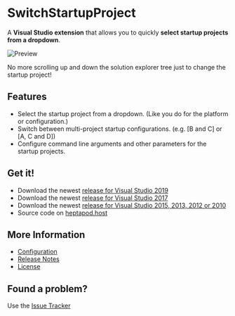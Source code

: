 # SwitchStartupProject

A **Visual Studio extension** that allows you to quickly **select startup projects from a dropdown**.

![Preview](https://heptapod.host/thirteen/switchstartupproject/raw/branch/main/SwitchStartupProject/Resources/preview.png)

No more scrolling up and down the solution explorer tree just to change the startup project!

## Features

* Select the startup project from a dropdown. (Like you do for the platform or configuration.)
* Switch between multi-project startup configurations. (e.g. [B and C] or [A, C and D])
* Configure command line arguments and other parameters for the startup projects.

## Get it!

* Download the newest [release for Visual Studio 2019](https://marketplace.visualstudio.com/items?itemName=vs-publisher-141975.SwitchStartupProjectForVS2019)
* Download the newest [release for Visual Studio 2017](https://marketplace.visualstudio.com/items?itemName=vs-publisher-141975.SwitchStartupProjectforVS2017)
* Download the newest [release for Visual Studio 2015, 2013, 2012 or 2010](https://marketplace.visualstudio.com/items?itemName=vs-publisher-141975.SwitchStartupProject)
* Source code on [heptapod.host](https://heptapod.host/thirteen/switchstartupproject/)

## More Information
* [Configuration](https://heptapod.host/thirteen/switchstartupproject/blob/branch/main/Configuration.md)
* [Release Notes](https://heptapod.host/thirteen/switchstartupproject/blob/branch/main/ReleaseNotes.md)
* [License](https://heptapod.host/thirteen/switchstartupproject/blob/branch/main/LICENSE.md)

## Found a problem?

Use the [Issue Tracker](https://heptapod.host/thirteen/switchstartupproject/issues)

